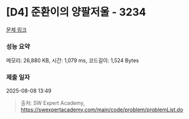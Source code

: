# [D4] 준환이의 양팔저울 - 3234 

[문제 링크](https://swexpertacademy.com/main/code/problem/problemDetail.do?contestProbId=AWAe7XSKfUUDFAUw) 

### 성능 요약

메모리: 26,880 KB, 시간: 1,079 ms, 코드길이: 1,524 Bytes

### 제출 일자

2025-08-08 13:49



> 출처: SW Expert Academy, https://swexpertacademy.com/main/code/problem/problemList.do